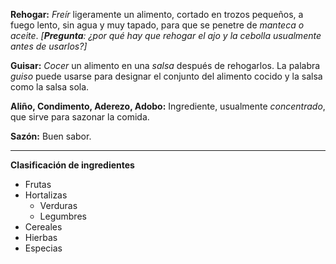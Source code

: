 **Rehogar:** _Freír_ ligeramente un alimento, cortado en trozos pequeños, a fuego lento, sin agua y muy tapado, para que se penetre de _manteca o aceite_. _\[**Pregunta**: ¿por qué hay que rehogar el ajo y la cebolla usualmente antes de usarlos?]_

**Guisar:** _Cocer_ un alimento en una _salsa_ después de rehogarlos. La palabra _guiso_ puede usarse para designar el conjunto del alimento cocido y la salsa como la salsa sola.

**Aliño, Condimento, Aderezo, Adobo:** Ingrediente, usualmente _concentrado_, que sirve para sazonar la comida.

**Sazón:** Buen sabor.

---

**Clasificación de ingredientes**

- Frutas
- Hortalizas
	- Verduras
	- Legumbres
- Cereales
- Hierbas
- Especias